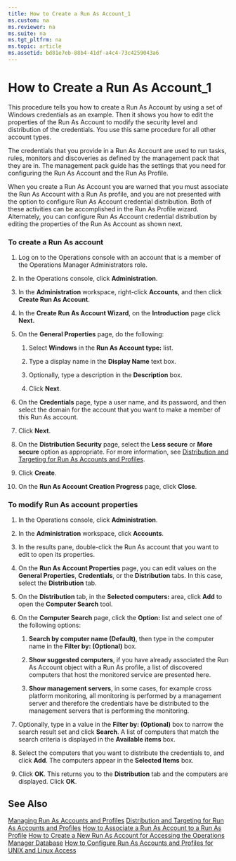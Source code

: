 ```yaml
---
title: How to Create a Run As Account_1
ms.custom: na
ms.reviewer: na
ms.suite: na
ms.tgt_pltfrm: na
ms.topic: article
ms.assetid: bd81e7eb-88b4-41df-a4c4-73c4259043a6
---
```

# How to Create a Run As Account_1
This procedure tells you how to create a Run As Account by using a set of Windows credentials as an example. Then it shows you how to edit the properties of the Run As Account to modify the security level and distribution of the credentials.  You use this same procedure for all other account types.

The credentials that you provide in a Run As Account are used to run tasks, rules, monitors and discoveries as defined by the management pack that they are in. The management pack guide has the settings that you need for configuring the Run As Account and the Run As Profile.

When you create a Run As Account you are warned that you must associate the Run As Account with a Run As profile, and you are not presented with the option to configure Run As Account credential distribution. Both of these activities can be accomplished in the Run As Profile wizard. Alternately, you can configure Run As Account credential distribution by editing the properties of the Run As Account as shown next.

### To create a Run As account

1.  Log on to the Operations console with an account that is a member of the Operations Manager Administrators role.

2.  In the Operations console, click **Administration**.

3.  In the **Administration** workspace, right\-click **Accounts**, and then click **Create Run As Account**.

4.  In the **Create Run As Account Wizard**, on the **Introduction** page click **Next.**

5.  On the **General Properties** page, do the following:

    1.  Select **Windows** in the **Run As Account type:** list.

    2.  Type a display name in the **Display Name** text box.

    3.  Optionally, type a description in the **Description** box.

    4.  Click **Next**.

6.  On the **Credentials** page, type a user name, and its password, and then select the domain for the account that you want to make a member of this Run As account.

7.  Click **Next**.

8.  On the **Distribution Security** page, select the **Less secure** or **More secure** option as appropriate. For more information, see [Distribution and Targeting for Run As Accounts and Profiles](Distribution-and-Targeting-for-Run-As-Accounts-and-Profiles.md).

9. Click **Create**.

10. On the **Run As Account Creation Progress** page, click **Close**.

### To modify Run As account properties

1.  In the Operations console, click **Administration**.

2.  In the **Administration** workspace, click **Accounts**.

3.  In the results pane, double\-click the Run As account that you want to edit to open its properties.

4.  On the **Run As Account Properties** page, you can edit values on the **General Properties**, **Credentials**, or the **Distribution** tabs. In this case, select the **Distribution** tab.

5.  On the **Distribution** tab, in the **Selected computers:** area, click **Add** to open the **Computer Search** tool.

6.  On the **Computer Search** page, click the **Option:** list and select one of the following options:

    1.  **Search by computer name \(Default\)**, then type in the computer name in the **Filter by: \(Optional\)** box.

    2.  **Show suggested computers**, if you have already associated the Run As Account object with a Run As profile, a list of discovered computers that host the monitored service are presented here.

    3.  **Show management servers**, in some cases, for example cross platform monitoring, all monitoring is performed by a management server and therefore the credentials have be distributed to the management servers that is performing the monitoring.

7.  Optionally, type in a value in the **Filter by: \(Optional\)** box to narrow the search result set and click **Search**. A list of computers that match the search criteria is displayed in the **Available items** box.

8.  Select the computers that you want to distribute the credentials to, and click **Add**. The computers appear in the **Selected Items** box.

9. Click **OK**. This returns you to the **Distribution** tab and the computers are displayed. Click **OK**.

## See Also
[Managing Run As Accounts and Profiles](Managing-Run-As-Accounts-and-Profiles.md)
[Distribution and Targeting for Run As Accounts and Profiles](Distribution-and-Targeting-for-Run-As-Accounts-and-Profiles.md)
[How to Associate a Run As Account to a Run As Profile](How-to-Associate-a-Run-As-Account-to-a-Run-As-Profile.md)
[How to Create a New Run As Account for Accessing the Operations Manager Database](How-to-Create-a-New-Run-As-Account-for-Accessing-the-Operations-Manager-Database.md)
[How to Configure Run As Accounts and Profiles for UNIX and Linux Access](How-to-Configure-Run-As-Accounts-and-Profiles-for-UNIX-and-Linux-Access.md)


